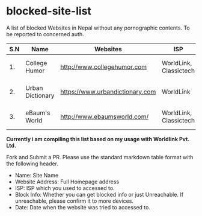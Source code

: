 # blocked-site-list
A list of blocked Websites in Nepal without any pornographic contents. To be reported to concerned auth.

| S.N | Name | Websites | ISP | Block Info | Date |
|---|---|---|---|---| --- |
| 1. | College Humor | http://www.collegehumor.com | WorldLink, Classictech | http://blockdomain.worldlink.com.np | Oct 1, 2018|
| 2. | Urban Dictionary | https://www.urbandictionary.com | WorldLink | No info | Oct 1, 2018|
| 3. | eBaum's World | http://www.ebaumsworld.com/ | WorldLink, Classictech | http://blockdomain.worldlink.com.np | Oct 5, 2018|


**Currently i am compiling this list based on my usage with Worldlink Pvt. Ltd.**

Fork and Submit a PR. Please use the standard markdown table format with the following header.
- Name: Site Name
- Website Address: Full Homepage address
- ISP: ISP which you used to accessed to.
- Block Info: Whether you can get blocked info or just Unreachable. If unreachable, please confirm it to more devices.
- Date: Date when the website was tried to accessed to.
